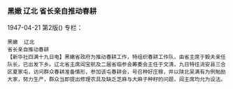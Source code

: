 ### 黑嫩  辽北  省长亲自推动春耕

1947-04-21
第2版()
专栏：

    黑嫩  辽北
    省长亲自推动春耕
    【新华社四满十九日电】黑嫩省政府为推动春耕工作，特组织春耕工作队，由省主席于毅夫亲任队长，已出发下乡。辽北省主席阎宝航及二届省临参会筹委会主任于文清，九日特往洮安县三合区夏家屯，访问群众春耕准备情形，参加该屯春耕会，号召种好庄稼，并以陕北吴满有为例勉励大家，努力生产，群众当即提出修理农具及缺乏芝麻与大麻子种籽的问题，阎主席均允为设法。

